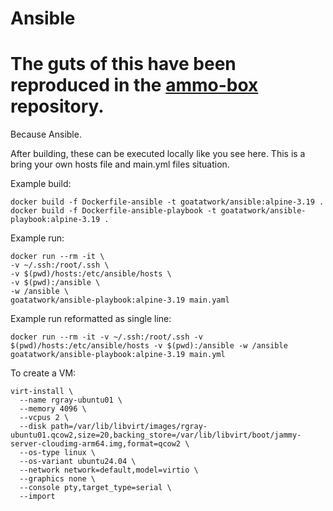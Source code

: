 # Ansible

# The guts of this have been reproduced in the [ammo-box](https://github.com/objectrocket/ammo-box) repository.

Because Ansible.

After building, these can be executed locally like you see here. This is a bring your own hosts file and main.yml files situation.

Example build:

```
docker build -f Dockerfile-ansible -t goatatwork/ansible:alpine-3.19 .
docker build -f Dockerfile-ansible-playbook -t goatatwork/ansible-playbook:alpine-3.19 .
```

Example run:

```
docker run --rm -it \
-v ~/.ssh:/root/.ssh \
-v $(pwd)/hosts:/etc/ansible/hosts \
-v $(pwd):/ansible \
-w /ansible \
goatatwork/ansible-playbook:alpine-3.19 main.yaml
```

Example run reformatted as single line:
```
docker run --rm -it -v ~/.ssh:/root/.ssh -v $(pwd)/hosts:/etc/ansible/hosts -v $(pwd):/ansible -w /ansible goatatwork/ansible-playbook:alpine-3.19 main.yml
```

To create a VM:
```shell
virt-install \
  --name rgray-ubuntu01 \
  --memory 4096 \
  --vcpus 2 \
  --disk path=/var/lib/libvirt/images/rgray-ubuntu01.qcow2,size=20,backing_store=/var/lib/libvirt/boot/jammy-server-cloudimg-arm64.img,format=qcow2 \
  --os-type linux \
  --os-variant ubuntu24.04 \
  --network network=default,model=virtio \
  --graphics none \
  --console pty,target_type=serial \
  --import
```
